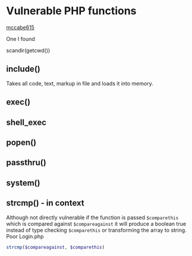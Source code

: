 # Vulnerable PHP functions

[mccabe615](https://gist.github.com/mccabe615/b0907514d34b2de088c4996933ea1720)


One I found 

scandir(getcwd())

## include()
Takes all code, text, markup in file and loads it into memory.



## exec()

## shell_exec

## popen()

## passthru()

## system()


## strcmp() - in context

Although not directly vulnerable if the function is passed `$comparethis` which is compared against `$compareagainst` it will produce a boolean true instead of type checking `$comparethis` or transforming the array to string. Poor Login.php
```php
strcmp($compareagainst, $comparethis)
```